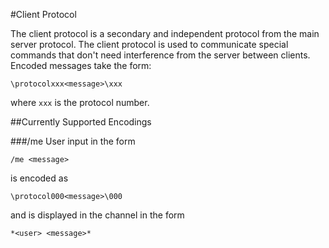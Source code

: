 #Client Protocol

The client protocol is a secondary and independent protocol from the main server
protocol. The client protocol is used to communicate special commands that 
don't need interference from the server between clients. Encoded messages take 
the form:
```
\protocolxxx<message>\xxx
```
where `xxx` is the protocol number.

##Currently Supported Encodings

###/me
User input in the form
```
/me <message>
```
is encoded as
```
\protocol000<message>\000
```
and is displayed in the channel in the form
```
*<user> <message>*
```


